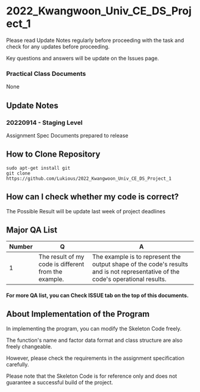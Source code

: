 # 2022_Kwangwoon_Univ_CE_DS_Project_1
Please read Update Notes regularly before proceeding with the task and check for any updates before proceeding.

Key questions and answers will be update on the Issues page.

### Practical Class Documents
None

## Update Notes
### 20220914 - Staging Level
Assignment Spec Documents prepared to release


## How to Clone Repository
```
sudo apt-get install git
git clone https://github.com/Lukious/2022_Kwangwoon_Univ_CE_DS_Project_1
```
## How can I check whether my code is correct?
The Possible Result will be update last week of project deadlines

## Major QA List
| Number | Q | A |
| --- | --- | --- |
| 1 | The result of my code is different from the example. | The example is to represent the output shape of the code's results and is not representative of the code's operational results. |

#### For more QA list, you can Check ISSUE tab on the top of this documents.


## About Implementation of the Program
In implementing the program, you can modify the Skeleton Code freely.

The function's name and factor data format and class structure are also freely changeable.

However, please check the requirements in the assignment specification carefully.

Please note that the Skeleton Code is for reference only and does not guarantee a successful build of the project.
